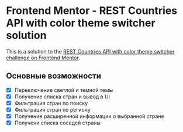 # Frontend Mentor - REST Countries API with color theme switcher solution

This is a solution to the [REST Countries API with color theme switcher challenge on Frontend Mentor](https://www.frontendmentor.io/challenges/rest-countries-api-with-color-theme-switcher-5cacc469fec04111f7b848ca).

## Основные возможности

- [x] Переключение светлой и темной темы
- [x] Получение списка стран и вывод в UI
- [x] Фильтрация стран по поиску
- [x] Фильтрация стран по региону
- [x] Получение расширенной информации о выбранной стране
- [x] Получени списка соседей страны
